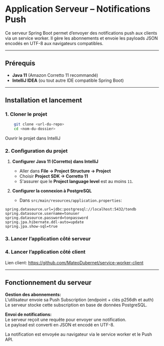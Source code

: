 # Application Serveur – Notifications Push

Ce serveur Spring Boot permet d’envoyer des notifications push aux clients via un service worker. Il gère les abonnements et envoie les payloads JSON encodés en UTF-8 aux navigateurs compatibles.

---

## Prérequis

- **Java 11** (Amazon Corretto 11 recommandé)
- **IntelliJ IDEA** (ou tout autre IDE compatible Spring Boot)

---

## Installation et lancement
### 1. Cloner le projet
```bash
    git clone <url-du-repo>
    cd <nom-du-dossier>
```
Ouvrir le projet dans IntelliJ

### 2. Configuration du projet
 1. **Configurer Java 11 (Corretto) dans IntelliJ**
     - Aller dans **File → Project Structure → Project**
     - Choisir **Project SDK → Corretto 11**
     - S'assurer que le **Project language level** est au moins `11`.
 
 2. **Configurer la connexion à PostgreSQL**
     - Dans `src/main/resources/application.properties`:
 ```properties
 spring.datasource.url=jdbc:postgresql://localhost:5432/tondb
 spring.datasource.username=tonuser
 spring.datasource.password=tonpassword
 spring.jpa.hibernate.ddl-auto=update
 spring.jpa.show-sql=true
 ```

### 3. Lancer l’application côté serveur


### 4. Lancer l’application côté client
Lien client: https://github.com/MateoDubernet/service-worker-client

---

## Fonctionnement du serveur
**Gestion des abonnements:**\
L’utilisateur envoie sa Push Subscription (endpoint + clés p256dh et auth)\
Le serveur stocke cette subscription en base de données PostgreSQL.

**Envoi de notifications:**\
Le serveur reçoit une requête pour envoyer une notification.\
Le payload est converti en JSON et encodé en UTF-8.

La notification est envoyée au navigateur via le service worker et le Push API.

